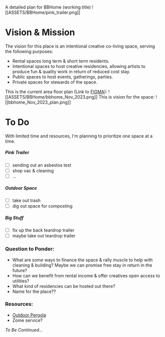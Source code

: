 A detailed plan for BBHome (working title)
![[ASSETS/BBHome/pink_trailer.png]]
# Vision & Mission
The vision for this place is an intentional creative co-living space, serving the following purposes:
- Rental spaces long term & short term residents.
- Intentional spaces to host creative residencies, allowing artists to produce fun & quality work in return of reduced cost stay.
- Public spaces to host events, gatherings, parties.
- Private spaces for stewards of the space.

This is the current area floor plan (Link to [FIGMA](https://www.figma.com/file/XvEBjcIj5oBQI1Oia4NW4S/BB-Home?type=design&node-id=0%3A1&mode=design&t=nXmKb25nFEluBalB-1)):
![[ASSETS/BBHome/bbhome_Nov_2023.png]]
This is vision for the space:
![[bbhome_Nov_2023_plan.png]]

# To Do
With limited time and resources, I'm planning to prioritize one space at a time.
##### Pink Trailer
- [ ] sending out an asbestos test
- [ ] shop vac & cleaning
- [ ] ...
##### Outdoor Space
- [ ] take out trash
- [ ] dig out space for composting

##### Big Stuff
- [ ] fix up the back teardrop trailer
- [ ] maybe take out teardrop trailer

### Question to Ponder:
- What are some ways to finance the space & rally muscle to help with cleaning & building? Maybe we can promise free stay in return in the future?
- How can we benefit from rental income & offer creatives open access to utilities?
- What kind of residencies can be hosted out there?
- Name for the place??

### Resources:
- [Outdoor Pergola](https://www.instagram.com/tojagrid?igshid=MzMyNGUyNmU2YQ%3D%3D)
- Zome service?




*To Be Continued...*